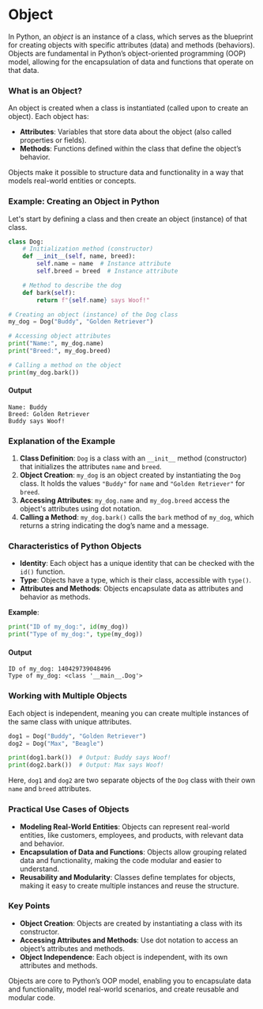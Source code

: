 # Object
In Python, an *object* is an instance of a class, which serves as the blueprint for creating objects with specific attributes (data) and methods (behaviors). Objects are fundamental in Python’s object-oriented programming (OOP) model, allowing for the encapsulation of data and functions that operate on that data.

### What is an Object?

An object is created when a class is instantiated (called upon to create an object). Each object has:
- **Attributes**: Variables that store data about the object (also called properties or fields).
- **Methods**: Functions defined within the class that define the object’s behavior.

Objects make it possible to structure data and functionality in a way that models real-world entities or concepts.

### Example: Creating an Object in Python

Let's start by defining a class and then create an object (instance) of that class.

```python
class Dog:
    # Initialization method (constructor)
    def __init__(self, name, breed):
        self.name = name  # Instance attribute
        self.breed = breed  # Instance attribute

    # Method to describe the dog
    def bark(self):
        return f"{self.name} says Woof!"

# Creating an object (instance) of the Dog class
my_dog = Dog("Buddy", "Golden Retriever")

# Accessing object attributes
print("Name:", my_dog.name)
print("Breed:", my_dog.breed)

# Calling a method on the object
print(my_dog.bark())
```

#### Output
```
Name: Buddy
Breed: Golden Retriever
Buddy says Woof!
```

### Explanation of the Example

1. **Class Definition**: `Dog` is a class with an `__init__` method (constructor) that initializes the attributes `name` and `breed`.
2. **Object Creation**: `my_dog` is an object created by instantiating the `Dog` class. It holds the values `"Buddy"` for `name` and `"Golden Retriever"` for `breed`.
3. **Accessing Attributes**: `my_dog.name` and `my_dog.breed` access the object's attributes using dot notation.
4. **Calling a Method**: `my_dog.bark()` calls the `bark` method of `my_dog`, which returns a string indicating the dog’s name and a message.

### Characteristics of Python Objects

- **Identity**: Each object has a unique identity that can be checked with the `id()` function.
- **Type**: Objects have a type, which is their class, accessible with `type()`.
- **Attributes and Methods**: Objects encapsulate data as attributes and behavior as methods.

**Example**:
```python
print("ID of my_dog:", id(my_dog))
print("Type of my_dog:", type(my_dog))
```

#### Output
```
ID of my_dog: 140429739048496
Type of my_dog: <class '__main__.Dog'>
```

### Working with Multiple Objects

Each object is independent, meaning you can create multiple instances of the same class with unique attributes.

```python
dog1 = Dog("Buddy", "Golden Retriever")
dog2 = Dog("Max", "Beagle")

print(dog1.bark())  # Output: Buddy says Woof!
print(dog2.bark())  # Output: Max says Woof!
```

Here, `dog1` and `dog2` are two separate objects of the `Dog` class with their own `name` and `breed` attributes.

### Practical Use Cases of Objects

- **Modeling Real-World Entities**: Objects can represent real-world entities, like customers, employees, and products, with relevant data and behavior.
- **Encapsulation of Data and Functions**: Objects allow grouping related data and functionality, making the code modular and easier to understand.
- **Reusability and Modularity**: Classes define templates for objects, making it easy to create multiple instances and reuse the structure.

### Key Points 

- **Object Creation**: Objects are created by instantiating a class with its constructor.
- **Accessing Attributes and Methods**: Use dot notation to access an object’s attributes and methods.
- **Object Independence**: Each object is independent, with its own attributes and methods.

Objects are core to Python’s OOP model, enabling you to encapsulate data and functionality, model real-world scenarios, and create reusable and modular code.
